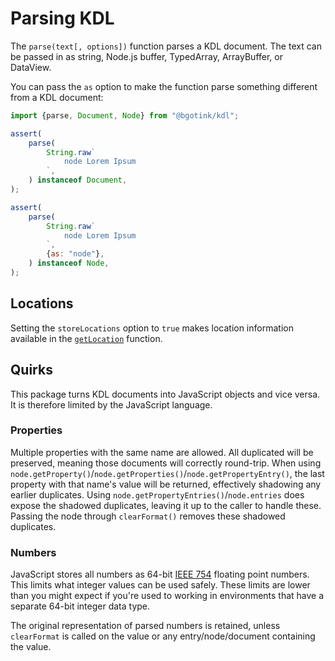 # Parsing KDL

The `parse(text[, options])` function parses a KDL document. The text can be passed in as string, Node.js buffer, TypedArray, ArrayBuffer, or DataView.

You can pass the `as` option to make the function parse something different from a KDL document:

```js
import {parse, Document, Node} from "@bgotink/kdl";

assert(
	parse(
		String.raw`
			node Lorem Ipsum
		`,
	) instanceof Document,
);

assert(
	parse(
		String.raw`
			node Lorem Ipsum
		`,
		{as: "node"},
	) instanceof Node,
);
```

## Locations

Setting the `storeLocations` option to `true` makes location information available in the [`getLocation`](./reference/modules/index.md#getlocation) function.

## Quirks

This package turns KDL documents into JavaScript objects and vice versa. It is therefore limited by the JavaScript language.

### Properties

Multiple properties with the same name are allowed. All duplicated will be preserved, meaning those documents will correctly round-trip. When using `node.getProperty()`/`node.getProperties()`/`node.getPropertyEntry()`, the last property with that name's value will be returned, effectively shadowing any earlier duplicates. Using `node.getPropertyEntries()`/`node.entries` does expose the shadowed duplicates, leaving it up to the caller to handle these. Passing the node through `clearFormat()` removes these shadowed duplicates.

### Numbers

JavaScript stores all numbers as 64-bit [IEEE 754](https://en.wikipedia.org/wiki/IEEE_754) floating point numbers. This limits what integer values can be used safely. These limits are lower than you might expect if you're used to working in environments that have a separate 64-bit integer data type.

The original representation of parsed numbers is retained, unless `clearFormat` is called on the value or any entry/node/document containing the value.
